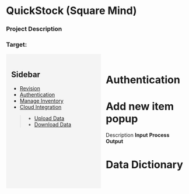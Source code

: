 # QuickStock (Square Mind)
### Project Description
### Target: 

<div style="display: flex;">

  <div style="background-color: #f4f4f4; padding: 1em; width: 300px;">
    <h2>Sidebar</h2>

  - [Revision](../README_FILES./1_SQUAREMIND_Revision.md)     
  - [Authentication](../README_FILES./2_SQUAREMIND_Authentication.md)
  - [Manage Inventory](../README_FILES./3_SQUAREMIND_ManageInventory.md) 
  - [Cloud Integration](../README_FILES./4_SQUAREMIND_CloudIntegration.md)
  > - [Upload Data](../README_FILES./3_SQUAREMIND_CloudIntegration/1_UploadData.md)
  > - [Download Data](../README_FILES./3_SQUAREMIND_CloudIntegration/2_DownloadData.md)
  </div>

  <div style="flex-grow: 1; padding: 1em;">

  # Authentication
  
  # Add new item popup
  Description
  **Input**
  **Process**
  **Output**

  # Data Dictionary
<table here>

  </div>
</div>

